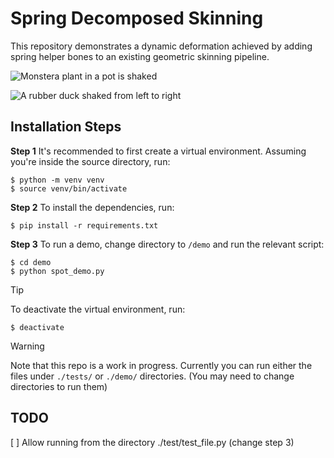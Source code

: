 # Spring Decomposed Skinning
 This repository demonstrates a dynamic deformation achieved by adding spring helper bones to an 
existing geometric skinning pipeline. 

![Monstera plant in a pot is shaked](./assets/monstera.gif)

![A rubber duck shaked from left to right](./assets/duck.gif)


## Installation Steps

**Step 1** It's recommended to first create a virtual environment. Assuming you're inside the source directory, run:
```
$ python -m venv venv
$ source venv/bin/activate
```
**Step 2** To install the dependencies, run:
```
$ pip install -r requirements.txt
```

**Step 3** To run a demo, change directory to ``/demo`` and run the relevant script:
```
$ cd demo
$ python spot_demo.py
```


> [!TIP]
> To deactivate the virtual environment, run:
>
> `` $ deactivate ``

> [!WARNING]
>  Note that this repo is a work in progress. Currently you can run either the files under ``./tests/`` or ``./demo/`` directories. (You may need to change directories to run them)


## TODO
[ ] Allow running from the directory ./test/test_file.py (change step 3)